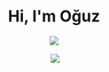 <h1 align="center">Hi, I'm Oğuz</h1>

<div align="center">
  <p><img align="center" src="https://github-readme-stats.vercel.app/api/top-langs?username=odd509&exclude_repo=run-n-build,bigger-fish-game&langs_count=6&theme=radical&show_icons=true&locale=en&layout=compact&line_height=24)"/></p>

  <p>&nbsp;<img align="center" src="https://github-readme-stats.vercel.app/api?username=odd509&count_private=true&show_icons=true&theme=radical&locale=en&line_height=24") /></p>
</div>
